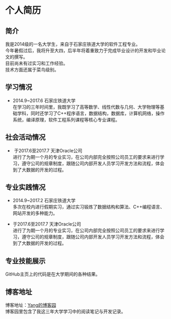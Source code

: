 # 个人简历

## 简介
我是2014级的一名大学生，来自于石家庄铁道大学的软件工程专业。  
今年暑假过后，我将升至大四，后半年将着重致力于完成毕业设计的开发和毕业论文的撰写。  
目前尚未有过实习和工作经验。  
技术方面还属于菜鸟级别。  

## 学习情况
- 2014.9~2017.6 石家庄铁道大学  
在学习的三年时间里，我既学习了高等数学、线性代数与几何、大学物理等基础学科，同时还学习了C++程序语言，数据结构，数据库，计算机网络，操作系统，编译原理，软件工程系列课程等核心专业课程。  
  
## 社会活动情况
-  于2017.6至2017.7 天津Oracle公司  
进行了为期一个月的专业实习，在公司内部完全按照公司员工的要求来进行学习，遵守公司的规章制度，跟随公司内部开发人员学习开发方法和流程，体会到了大数据的开发的过程。  

## 专业实践情况
- 2014.9~2017.2 石家庄铁道大学  
多次在校内进行假期实习，通过实习锻炼了数据结构和算法、C++编程语言、网站开发的多种能力。  

- 于2017.6至2017.7 天津Oracle公司  
进行了为期一个月的专业实习，在公司内部完全按照公司员工的要求来进行学习，遵守公司的规章制度，跟随公司内部开发人员学习开发方法和流程，体会到了大数据的开发的过程。  

## 专业技能展示
GitHub主页上的代码是在大学期间的各种结果。  

## 博客地址

博客地址：[Yang的博客园](http://www.cnblogs.com/Daddy/)  
博客园里包含了我这三年大学学习中的阅读笔记与开发记录。
